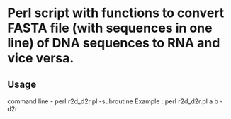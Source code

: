 # Perl script with functions to convert FASTA file (with sequences in one line) of DNA sequences to RNA and vice versa.
## Usage
command line - perl r2d_d2r.pl <inputfile> <outputfile> -subroutine
Example : perl r2d_d2r.pl a b -d2r
